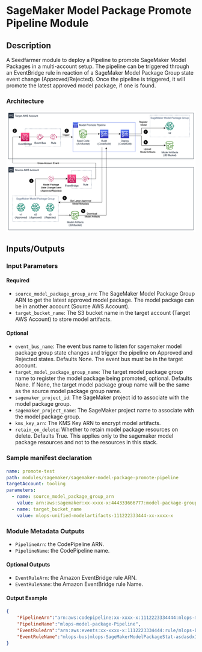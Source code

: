 # SageMaker Model Package Promote Pipeline Module

## Description

A Seedfarmer module to deploy a Pipeline to promote SageMaker Model Packages in a multi-account setup. The pipeline can be triggered through an EventBridge rule in reaction of a SageMaker Model Package Group state event change (Approved/Rejected). Once the pipeline is triggered, it will promote the latest approved model package, if one is found.

### Architecture

![SageMaker Model Package Pipeline](docs/_static/architecture.drawio.png "SageMaker Model Package Pipeline")

## Inputs/Outputs

### Input Parameters

#### Required

- `source_model_package_group_arn`: The SageMaker Model Package Group ARN to get the latest approved model package. The model package can be in another account (Source AWS Account).
- `target_bucket_name`: The S3 bucket name in the target account (Target AWS Account) to store model artifacts.

#### Optional

- `event_bus_name`: The event bus name to listen for sagemaker model package group state changes and trigger the pipeline on Approved and Rejected states. Defaults None. The event bus must be in the target account.
- `target_model_package_group_name`: The target model package group name to register the model package being promoted, optional. Defaults None. If None, the target model package group name will be the same as the source model package group name.
- `sagemaker_project_id`: The SageMaker project id to associate with the model package group.
- `sagemaker_project_name`: The SageMaker project name to associate with the model package group.
- `kms_key_arn`: The KMS Key ARN to encrypt model artifacts.
- `retain_on_delete`: Whether to retain model package resources on delete. Defaults True. This applies only to the sagemaker model package resources and not to the resources in this stack.

### Sample manifest declaration

```yaml
name: promote-test
path: modules/sagemaker/sagemaker-model-package-promote-pipeline
targetAccount: tooling
parameters:
  - name: source_model_package_group_arn
    value: arn:aws:sagemaker:xx-xxxx-x:444333666777:model-package-group/my-model-pkg
  - name: target_bucket_name
    value: mlops-unified-modelartifacts-111222333444-xx-xxxx-x
```

### Module Metadata Outputs

- `PipelineArn`: the CodePipeline ARN.
- `PipelineName`: the CodePipeline name.

#### Optional Outputs

- `EventRuleArn`: the Amazon EventBridge rule ARN.
- `EventRuleName`: the Amazon EventBridge rule Name.

#### Output Example

```json
{
    "PipelineArn":"arn:aws:codepipeline:xx-xxxx-x:1112223334444:mlops-model-package-Pipeline",
    "PipelineName":"mlops-model-package-Pipeline",
    "EventRuleArn":"arn:aws:events:xx-xxxx-x:1112223334444:rule/mlops-bus/mlops-SageMakerModelPackageStat-asdasdx12",
    "EventRuleName":"mlops-bus|mlops-SageMakerModelPackageStat-asdasdx12"
}
```
